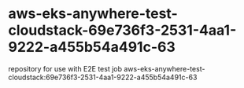 # aws-eks-anywhere-test-cloudstack-69e736f3-2531-4aa1-9222-a455b54a491c-63
repository for use with E2E test job aws-eks-anywhere-test-cloudstack:69e736f3-2531-4aa1-9222-a455b54a491c-63
